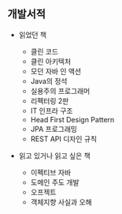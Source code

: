 ## 개발서적
  
- 읽었던 책
  - 클린 코드
  - 클린 아키텍처
  - 모던 자바 인 액션
  - Java의 정석
  - 실용주의 프로그래머
  - 리펙터링 2판
  - IT 인프라 구조
  - Head First Design Pattern
  - JPA 프로그래밍
  - REST API 디자인 규칙

- 읽고 있거나 읽고 싶은 책
  - 이펙티브 자바
  - 도메인 주도 개발
  - 오프젝트
  - 객체지향 사실과 오해
